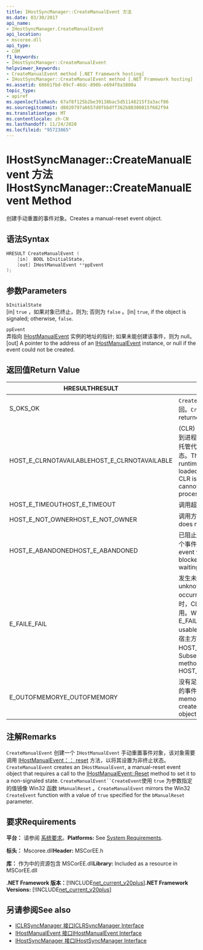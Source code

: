 ```yaml
---
title: IHostSyncManager::CreateManualEvent 方法
ms.date: 03/30/2017
api_name:
- IHostSyncManager.CreateManualEvent
api_location:
- mscoree.dll
api_type:
- COM
f1_keywords:
- IHostSyncManager::CreateManualEvent
helpviewer_keywords:
- CreateManualEvent method [.NET Framework hosting]
- IHostSyncManager::CreateManualEvent method [.NET Framework hosting]
ms.assetid: 68661fbd-09cf-46dc-890b-e694f8a3880a
topic_type:
- apiref
ms.openlocfilehash: 67af8f125b2be39138bac5d51148215f3a3acf86
ms.sourcegitcommit: d8020797a6657d0fbbdff362b80300815f682f94
ms.translationtype: MT
ms.contentlocale: zh-CN
ms.lasthandoff: 11/24/2020
ms.locfileid: "95723865"
---
```

# <a name="ihostsyncmanagercreatemanualevent-method"></a><span data-ttu-id="e6935-102">IHostSyncManager::CreateManualEvent 方法</span><span class="sxs-lookup"><span data-stu-id="e6935-102">IHostSyncManager::CreateManualEvent Method</span></span>

<span data-ttu-id="e6935-103">创建手动重置的事件对象。</span><span class="sxs-lookup"><span data-stu-id="e6935-103">Creates a manual-reset event object.</span></span>  
  
## <a name="syntax"></a><span data-ttu-id="e6935-104">语法</span><span class="sxs-lookup"><span data-stu-id="e6935-104">Syntax</span></span>  
  
```cpp  
HRESULT CreateManualEvent (  
    [in]  BOOL bInitialState,  
    [out] IHostManualEvent **ppEvent  
);  
```  
  
## <a name="parameters"></a><span data-ttu-id="e6935-105">参数</span><span class="sxs-lookup"><span data-stu-id="e6935-105">Parameters</span></span>  

 `bInitialState`  
 <span data-ttu-id="e6935-106">[in] `true` ，如果对象已终止，则为; 否则为 `false` 。</span><span class="sxs-lookup"><span data-stu-id="e6935-106">[in] `true`, if the object is signaled; otherwise, `false`.</span></span>  
  
 `ppEvent`  
 <span data-ttu-id="e6935-107">弄指向 [IHostManualEvent](ihostmanualevent-interface.md) 实例的地址的指针; 如果未能创建该事件，则为 null。</span><span class="sxs-lookup"><span data-stu-id="e6935-107">[out] A pointer to the address of an [IHostManualEvent](ihostmanualevent-interface.md) instance, or null if the event could not be created.</span></span>  
  
## <a name="return-value"></a><span data-ttu-id="e6935-108">返回值</span><span class="sxs-lookup"><span data-stu-id="e6935-108">Return Value</span></span>  
  
|<span data-ttu-id="e6935-109">HRESULT</span><span class="sxs-lookup"><span data-stu-id="e6935-109">HRESULT</span></span>|<span data-ttu-id="e6935-110">说明</span><span class="sxs-lookup"><span data-stu-id="e6935-110">Description</span></span>|  
|-------------|-----------------|  
|<span data-ttu-id="e6935-111">S_OK</span><span class="sxs-lookup"><span data-stu-id="e6935-111">S_OK</span></span>|<span data-ttu-id="e6935-112">`CreateManualEvent` 已成功返回。</span><span class="sxs-lookup"><span data-stu-id="e6935-112">`CreateManualEvent` returned successfully.</span></span>|  
|<span data-ttu-id="e6935-113">HOST_E_CLRNOTAVAILABLE</span><span class="sxs-lookup"><span data-stu-id="e6935-113">HOST_E_CLRNOTAVAILABLE</span></span>|<span data-ttu-id="e6935-114"> (CLR) 的公共语言运行时未加载到进程中，或 CLR 处于无法运行托管代码或成功处理调用的状态。</span><span class="sxs-lookup"><span data-stu-id="e6935-114">The common language runtime (CLR) has not been loaded into a process, or the CLR is in a state in which it cannot run managed code or process the call successfully.</span></span>|  
|<span data-ttu-id="e6935-115">HOST_E_TIMEOUT</span><span class="sxs-lookup"><span data-stu-id="e6935-115">HOST_E_TIMEOUT</span></span>|<span data-ttu-id="e6935-116">调用超时。</span><span class="sxs-lookup"><span data-stu-id="e6935-116">The call timed out.</span></span>|  
|<span data-ttu-id="e6935-117">HOST_E_NOT_OWNER</span><span class="sxs-lookup"><span data-stu-id="e6935-117">HOST_E_NOT_OWNER</span></span>|<span data-ttu-id="e6935-118">调用方不拥有该锁。</span><span class="sxs-lookup"><span data-stu-id="e6935-118">The caller does not own the lock.</span></span>|  
|<span data-ttu-id="e6935-119">HOST_E_ABANDONED</span><span class="sxs-lookup"><span data-stu-id="e6935-119">HOST_E_ABANDONED</span></span>|<span data-ttu-id="e6935-120">已阻止的线程或纤程正在等待某个事件时，该事件被取消。</span><span class="sxs-lookup"><span data-stu-id="e6935-120">An event was canceled while a blocked thread or fiber was waiting on it.</span></span>|  
|<span data-ttu-id="e6935-121">E_FAIL</span><span class="sxs-lookup"><span data-stu-id="e6935-121">E_FAIL</span></span>|<span data-ttu-id="e6935-122">发生未知的灾难性故障。</span><span class="sxs-lookup"><span data-stu-id="e6935-122">An unknown catastrophic failure occurred.</span></span> <span data-ttu-id="e6935-123">当方法返回 E_FAIL 时，CLR 在该进程内将不再可用。</span><span class="sxs-lookup"><span data-stu-id="e6935-123">When a method returns E_FAIL, the CLR is no longer usable within the process.</span></span> <span data-ttu-id="e6935-124">对宿主方法的后续调用会返回 HOST_E_CLRNOTAVAILABLE。</span><span class="sxs-lookup"><span data-stu-id="e6935-124">Subsequent calls to hosting methods return HOST_E_CLRNOTAVAILABLE.</span></span>|  
|<span data-ttu-id="e6935-125">E_OUTOFMEMORY</span><span class="sxs-lookup"><span data-stu-id="e6935-125">E_OUTOFMEMORY</span></span>|<span data-ttu-id="e6935-126">没有足够的内存可用于创建请求的事件对象。</span><span class="sxs-lookup"><span data-stu-id="e6935-126">Not enough memory was available to create the requested event object.</span></span>|  
  
## <a name="remarks"></a><span data-ttu-id="e6935-127">注解</span><span class="sxs-lookup"><span data-stu-id="e6935-127">Remarks</span></span>  

 <span data-ttu-id="e6935-128">`CreateManualEvent` 创建一个 `IHostManualEvent` 手动重置事件对象，该对象需要调用 [IHostManualEvent：： reset](ihostmanualevent-reset-method.md) 方法，以将其设置为非终止状态。</span><span class="sxs-lookup"><span data-stu-id="e6935-128">`CreateManualEvent` creates an `IHostManualEvent`, a manual-reset event object that requires a call to the [IHostManualEvent::Reset](ihostmanualevent-reset-method.md) method to set it to a non-signaled state.</span></span> <span data-ttu-id="e6935-129">`CreateManualEvent``CreateEvent`使用 `true` 为参数指定的值镜像 Win32 函数 `bManualReset` 。</span><span class="sxs-lookup"><span data-stu-id="e6935-129">`CreateManualEvent` mirrors the Win32 `CreateEvent` function with a value of `true` specified for the `bManualReset` parameter.</span></span>  
  
## <a name="requirements"></a><span data-ttu-id="e6935-130">要求</span><span class="sxs-lookup"><span data-stu-id="e6935-130">Requirements</span></span>  

 <span data-ttu-id="e6935-131">**平台：** 请参阅 [系统要求](../../get-started/system-requirements.md)。</span><span class="sxs-lookup"><span data-stu-id="e6935-131">**Platforms:** See [System Requirements](../../get-started/system-requirements.md).</span></span>  
  
 <span data-ttu-id="e6935-132">**标头：** Mscoree.dll</span><span class="sxs-lookup"><span data-stu-id="e6935-132">**Header:** MSCorEE.h</span></span>  
  
 <span data-ttu-id="e6935-133">**库：** 作为中的资源包含 MSCorEE.dll</span><span class="sxs-lookup"><span data-stu-id="e6935-133">**Library:** Included as a resource in MSCorEE.dll</span></span>  
  
 <span data-ttu-id="e6935-134">**.NET Framework 版本：**[!INCLUDE[net_current_v20plus](../../../../includes/net-current-v20plus-md.md)]</span><span class="sxs-lookup"><span data-stu-id="e6935-134">**.NET Framework Versions:** [!INCLUDE[net_current_v20plus](../../../../includes/net-current-v20plus-md.md)]</span></span>  
  
## <a name="see-also"></a><span data-ttu-id="e6935-135">另请参阅</span><span class="sxs-lookup"><span data-stu-id="e6935-135">See also</span></span>

- [<span data-ttu-id="e6935-136">ICLRSyncManager 接口</span><span class="sxs-lookup"><span data-stu-id="e6935-136">ICLRSyncManager Interface</span></span>](iclrsyncmanager-interface.md)
- [<span data-ttu-id="e6935-137">IHostManualEvent 接口</span><span class="sxs-lookup"><span data-stu-id="e6935-137">IHostManualEvent Interface</span></span>](ihostmanualevent-interface.md)
- [<span data-ttu-id="e6935-138">IHostSyncManager 接口</span><span class="sxs-lookup"><span data-stu-id="e6935-138">IHostSyncManager Interface</span></span>](ihostsyncmanager-interface.md)
